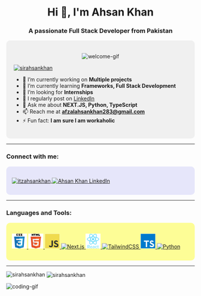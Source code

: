 <h1 align="center">Hi 👋, I'm Ahsan Khan</h1>
<h3 align="center">A passionate Full Stack Developer from Pakistan</h3>

<div style="background-color: #f0f0f0; padding: 20px; border-radius: 10px;">
  <p align="center">
    <img src="https://user-images.githubusercontent.com/yourgif.gif" alt="welcome-gif" width="400"/>
  </p>

  <p align="left"> 
    <a href="https://github.com/ryo-ma/github-profile-trophy">
      <img src="https://github-profile-trophy.vercel.app/?username=sirahsankhan" alt="sirahsankhan" />
    </a> 
  </p>

  - 🔭 I’m currently working on **Multiple projects**
  - 🌱 I’m currently learning **Frameworks, Full Stack Development**
  - 🤝 I’m looking for **Internships**
  - 📝 I regularly post on [LinkedIn](https://www.linkedin.com/in/ahsan-khan-6a8b902b4/)
  - 💬 Ask me about **NEXT.JS, Python, TypeScript**
  - 📫 Reach me at **afzalahsankhan283@gmail.com**
  - ⚡ Fun fact: **I am sure I am workaholic**
</div>

---

<h3 align="left">Connect with me:</h3>
<div style="background-color: #e6e6fa; padding: 15px; border-radius: 10px;">
  <p align="left">
    <a href="https://twitter.com/itzahsankhan" target="blank">
      <img align="center" src="https://raw.githubusercontent.com/rahuldkjain/github-profile-readme-generator/master/src/images/icons/Social/twitter.svg" alt="itzahsankhan" height="30" width="40" />
    </a>
    <a href="https://www.linkedin.com/in/ahsan-khan-6a8b902b4/" target="blank">
      <img align="center" src="https://raw.githubusercontent.com/rahuldkjain/github-profile-readme-generator/master/src/images/icons/Social/linked-in-alt.svg" alt="Ahsan Khan LinkedIn" height="30" width="40" />
    </a>
  </p>
</div>

---

<h3 align="left">Languages and Tools:</h3>
<div style="background-color: #fdfd96; padding: 15px; border-radius: 10px;">
  <p align="left"> 
    <a href="https://www.w3schools.com/css/" target="_blank" rel="noreferrer"> 
      <img src="https://raw.githubusercontent.com/devicons/devicon/master/icons/css3/css3-original-wordmark.svg" alt="CSS3" width="40" height="40"/> 
    </a> 
    <a href="https://www.w3.org/html/" target="_blank" rel="noreferrer"> 
      <img src="https://raw.githubusercontent.com/devicons/devicon/master/icons/html5/html5-original-wordmark.svg" alt="HTML5" width="40" height="40"/> 
    </a> 
    <a href="https://developer.mozilla.org/en-US/docs/Web/JavaScript" target="_blank" rel="noreferrer"> 
      <img src="https://raw.githubusercontent.com/devicons/devicon/master/icons/javascript/javascript-original.svg" alt="JavaScript" width="40" height="40"/> 
    </a> 
    <a href="https://nextjs.org/" target="_blank" rel="noreferrer"> 
      <img src="https://cdn.worldvectorlogo.com/logos/nextjs-2.svg" alt="Next.js" width="40" height="40"/> 
    </a> 
    <a href="https://reactjs.org/" target="_blank" rel="noreferrer"> 
      <img src="https://raw.githubusercontent.com/devicons/devicon/master/icons/react/react-original-wordmark.svg" alt="React" width="40" height="40"/> 
    </a> 
    <a href="https://tailwindcss.com/" target="_blank" rel="noreferrer"> 
      <img src="https://www.vectorlogo.zone/logos/tailwindcss/tailwindcss-icon.svg" alt="TailwindCSS" width="40" height="40"/> 
    </a> 
    <a href="https://www.typescriptlang.org/" target="_blank" rel="noreferrer"> 
      <img src="https://raw.githubusercontent.com/devicons/devicon/master/icons/typescript/typescript-original.svg" alt="TypeScript" width="40" height="40"/> 
    </a> 
    <a href="https://www.python.org/" target="_blank" rel="noreferrer"> 
      <img src="https://www.google.com/url?sa=i&url=https%3A%2F%2Fen.wikiversity.org%2Fwiki%2FPython&psig=AOvVaw0VxLl7p_5syEoSch07FfMq&ust=1745070025746000&source=images&cd=vfe&opi=89978449&ved=0CBQQjRxqFwoTCMingsra4YwDFQAAAAAdAAAAABAE" alt="Python" width="40" height="40"/> 
    </a> 
  </p>
</div>

---

<p><img align="left" src="https://github-readme-stats.vercel.app/api/top-langs?username=sirahsankhan&show_icons=true&locale=en&layout=compact" alt="sirahsankhan" /></p>

<p>&nbsp;<img align="center" src="https://github-readme-stats.vercel.app/api?username=sirahsankhan&show_icons=true&locale=en" alt="sirahsankhan" /></p>
  <img src="![git](https://github.com/user-attachments/assets/f8a706de-1ce1-4d6b-b985-951e010ffc61)
" alt="coding-gif" width="400"/>


